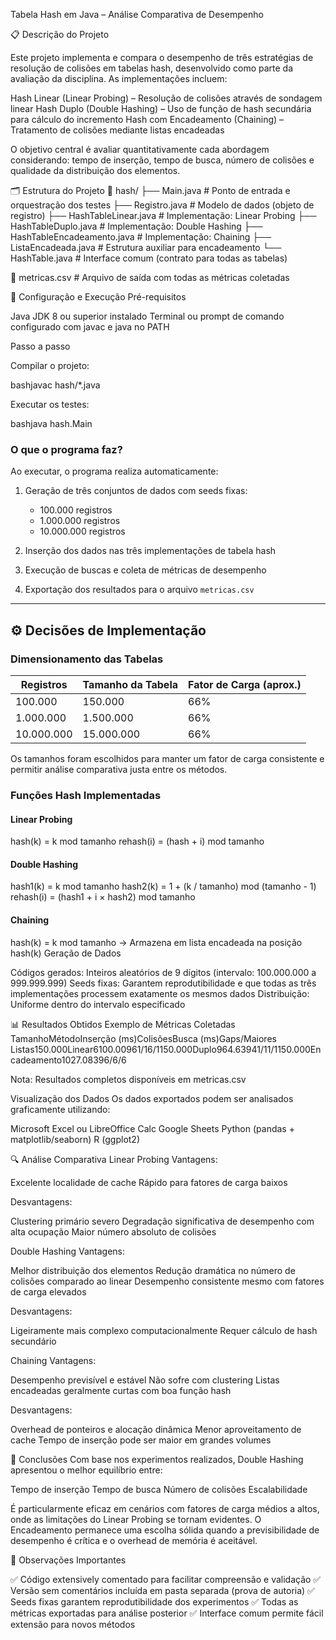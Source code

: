 Tabela Hash em Java – Análise Comparativa de Desempenho

📋 Descrição do Projeto

Este projeto implementa e compara o desempenho de três estratégias de resolução de colisões em tabelas hash, desenvolvido como parte da avaliação da disciplina. As implementações incluem:

Hash Linear (Linear Probing) – Resolução de colisões através de sondagem linear Hash Duplo (Double Hashing) – Uso de função de hash secundária para cálculo do incremento Hash com Encadeamento (Chaining) – Tratamento de colisões mediante listas encadeadas

O objetivo central é avaliar quantitativamente cada abordagem considerando: tempo de inserção, tempo de busca, número de colisões e qualidade da distribuição dos elementos.

🗂️ Estrutura do Projeto 📁 hash/ ├── Main.java # Ponto de entrada e orquestração dos testes ├── Registro.java # Modelo de dados (objeto de registro) ├── HashTableLinear.java # Implementação: Linear Probing ├── HashTableDuplo.java # Implementação: Double Hashing ├── HashTableEncadeamento.java # Implementação: Chaining ├── ListaEncadeada.java # Estrutura auxiliar para encadeamento └── HashTable.java # Interface comum (contrato para todas as tabelas)

📄 metricas.csv # Arquivo de saída com todas as métricas coletadas

🚀 Configuração e Execução Pré-requisitos

Java JDK 8 ou superior instalado Terminal ou prompt de comando configurado com javac e java no PATH

Passo a passo

Compilar o projeto:

bashjavac hash/*.java

Executar os testes:

bashjava hash.Main


### O que o programa faz?

Ao executar, o programa realiza automaticamente:

1. Geração de três conjuntos de dados com seeds fixas:
   - 100.000 registros
   - 1.000.000 registros
   - 10.000.000 registros

2. Inserção dos dados nas três implementações de tabela hash

3. Execução de buscas e coleta de métricas de desempenho

4. Exportação dos resultados para o arquivo `metricas.csv`

---

## ⚙️ Decisões de Implementação

### Dimensionamento das Tabelas

| Registros     | Tamanho da Tabela | Fator de Carga (aprox.) |
|---------------|-------------------|-------------------------|
| 100.000       | 150.000          | 66%                     |
| 1.000.000     | 1.500.000        | 66%                     |
| 10.000.000    | 15.000.000       | 66%                     |

Os tamanhos foram escolhidos para manter um fator de carga consistente e permitir análise comparativa justa entre os métodos.

### Funções Hash Implementadas

#### Linear Probing
hash(k) = k mod tamanho rehash(i) = (hash + i) mod tamanho


#### Double Hashing
hash1(k) = k mod tamanho hash2(k) = 1 + (k / tamanho) mod (tamanho - 1) rehash(i) = (hash1 + i × hash2) mod tamanho


#### Chaining
hash(k) = k mod tamanho → Armazena em lista encadeada na posição hash(k) Geração de Dados

Códigos gerados: Inteiros aleatórios de 9 dígitos (intervalo: 100.000.000 a 999.999.999) Seeds fixas: Garantem reprodutibilidade e que todas as três implementações processem exatamente os mesmos dados Distribuição: Uniforme dentro do intervalo especificado

📊 Resultados Obtidos Exemplo de Métricas Coletadas TamanhoMétodoInserção (ms)ColisõesBusca (ms)Gaps/Maiores Listas150.000Linear6100.00961/16/1150.000Duplo964.63941/11/1150.000Encadeamento1027.08396/6/6

Nota: Resultados completos disponíveis em metricas.csv

Visualização dos Dados Os dados exportados podem ser analisados graficamente utilizando:

Microsoft Excel ou LibreOffice Calc Google Sheets Python (pandas + matplotlib/seaborn) R (ggplot2)

🔍 Análise Comparativa Linear Probing Vantagens:

Excelente localidade de cache Rápido para fatores de carga baixos

Desvantagens:

Clustering primário severo Degradação significativa de desempenho com alta ocupação Maior número absoluto de colisões

Double Hashing Vantagens:

Melhor distribuição dos elementos Redução dramática no número de colisões comparado ao linear Desempenho consistente mesmo com fatores de carga elevados

Desvantagens:

Ligeiramente mais complexo computacionalmente Requer cálculo de hash secundário

Chaining Vantagens:

Desempenho previsível e estável Não sofre com clustering Listas encadeadas geralmente curtas com boa função hash

Desvantagens:

Overhead de ponteiros e alocação dinâmica Menor aproveitamento de cache Tempo de inserção pode ser maior em grandes volumes

🎯 Conclusões Com base nos experimentos realizados, Double Hashing apresentou o melhor equilíbrio entre:

Tempo de inserção Tempo de busca Número de colisões Escalabilidade

É particularmente eficaz em cenários com fatores de carga médios a altos, onde as limitações do Linear Probing se tornam evidentes. O Encadeamento permanece uma escolha sólida quando a previsibilidade de desempenho é crítica e o overhead de memória é aceitável.

📝 Observações Importantes

✅ Código extensively comentado para facilitar compreensão e validação ✅ Versão sem comentários incluída em pasta separada (prova de autoria) ✅ Seeds fixas garantem reprodutibilidade dos experimentos ✅ Todas as métricas exportadas para análise posterior ✅ Interface comum permite fácil extensão para novos métodos
